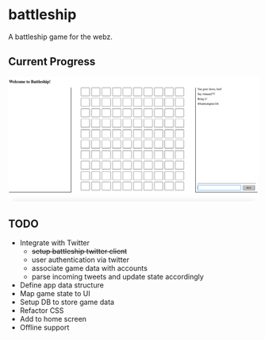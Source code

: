 # battleship
A battleship game for the webz.

## Current Progress
![Progress as of May 2016](docs/current_progress_2016_05_10.png)

## TODO
* Integrate with Twitter
	* ~~setup battleship twitter client~~
	* user authentication via twitter
	* associate game data with accounts
	* parse incoming tweets and update state accordingly
* Define app data structure
* Map game state to UI
* Setup DB to store game data
* Refactor CSS
* Add to home screen
* Offline support

